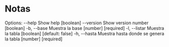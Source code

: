 # Notas
Options:
      --help     Show help                                     [boolean]
      --version  Show version number                           [boolean]
  -b, --base     Muestra la base                     [number] [required]
  -l, --listar   Muestra la tabla             [boolean] [default: false]
  -h, --hasta    Muestra hasta donde se genera la tabla  [number] [required]